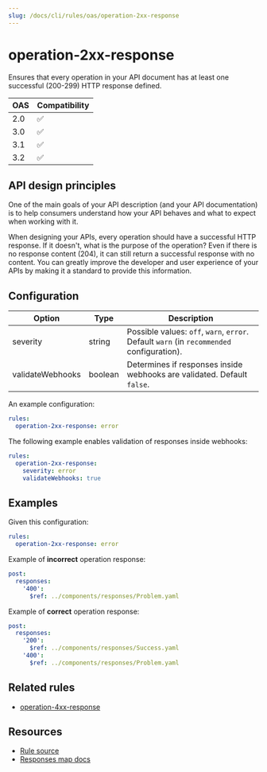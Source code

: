 ```yaml
---
slug: /docs/cli/rules/oas/operation-2xx-response
---
```


# operation-2xx-response

Ensures that every operation in your API document has at least one successful (200-299) HTTP response defined.

| OAS | Compatibility |
| --- | ------------- |
| 2.0 | ✅            |
| 3.0 | ✅            |
| 3.1 | ✅            |
| 3.2 | ✅            |

## API design principles

One of the main goals of your API description (and your API documentation) is to help consumers understand how your API behaves and what to expect when working with it.

When designing your APIs, every operation should have a successful HTTP response.
If it doesn't, what is the purpose of the operation?
Even if there is no response content (204), it can still return a successful response with no content.
You can greatly improve the developer and user experience of your APIs by making it a standard to provide this information.

## Configuration

| Option           | Type    | Description                                                                               |
| ---------------- | ------- | ----------------------------------------------------------------------------------------- |
| severity         | string  | Possible values: `off`, `warn`, `error`. Default `warn` (in `recommended` configuration). |
| validateWebhooks | boolean | Determines if responses inside webhooks are validated. Default `false`.                   |

An example configuration:

```yaml
rules:
  operation-2xx-response: error
```

The following example enables validation of responses inside webhooks:

```yaml
rules:
  operation-2xx-response:
    severity: error
    validateWebhooks: true
```

## Examples

Given this configuration:

```yaml
rules:
  operation-2xx-response: error
```

Example of **incorrect** operation response:

```yaml
post:
  responses:
    '400':
      $ref: ../components/responses/Problem.yaml
```

Example of **correct** operation response:

```yaml
post:
  responses:
    '200':
      $ref: ../components/responses/Success.yaml
    '400':
      $ref: ../components/responses/Problem.yaml
```

## Related rules

- [operation-4xx-response](operation-4xx-response.md)

## Resources

- [Rule source](https://github.com/Redocly/redocly-cli/blob/main/packages/core/src/rules/common/operation-2xx-response.ts)
- [Responses map docs](https://redocly.com/docs/openapi-visual-reference/responses/)
